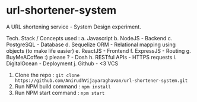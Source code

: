 # url-shortener-system
A URL shortening service - System Design experiment.

Tech. Stack / Concepts used : 
a. Javascript 
b. NodeJS - Backend
c. PostgreSQL - Database
d. Sequelize ORM - Relational mapping using objects (to make life easier)
e. ReactJS - Frontend
f. ExpressJS - Routing
g. BuyMeACoffee :) please ? - Dosh
h. RESTful APIs - HTTPS requests
i. DigitalOcean - Deployment
j. Github - <3 VCS

1. Clone the repo :
   ``` git clone https://github.com/AnirudhVijayaraghavan/url-shortener-system.git ```
2. Run NPM build command :
   ``` npm install ```
3. Run NPM start command :
   ``` npm start ```
